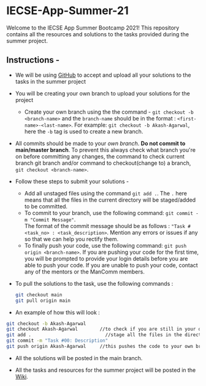 # IECSE-App-Summer-21
Welcome to the IECSE App Summer Bootcamp 2021!
This repository contains all the resources and solutions to the tasks provided during the summer project.

## Instructions - 
* We will be using [GitHub](https://github.com/prakharb10/IECSE-App-Summer-21/wiki/Introduction-to-Git-&-Github) to accept and upload all your solutions to the tasks in the summer project
* You will be creating your own branch to upload your solutions for the project
    * Create your own branch using the the command - `git checkout -b <branch-name>` and the `branch-name` should be in the format : `<first-name>-<last-name>`. For example: `git checkout -b Akash-Agarwal`, here the `-b` tag is used to create a new branch.
* All commits should be made to your _own branch_. **Do not commit to main/master branch**. To prevent this always check what branch you're on before committing any changes, the command to check current branch git branch and/or command to checkout(change to) a branch, `git checkout <branch-name>`.
* Follow these steps to submit your solutions - 
    * Add all unstaged files using the command `git add .`. The `.` here means that all the files in the current directory will be staged/added to be committed.
    * To commit to your branch, use the following command: `git commit -m "Commit Message"`.   
      The format of the commit message should be as follows : `"Task #<task_no> : <task_description>`. Mention any errors or issues if any so that we can help you rectify them.
    * To finally push your code, use the following command: `git push origin <branch-name>`. If you are pushing your code for the first time, you will be prompted to provide your login details before you are able to push your code. If you are unable to push your code, contact any of the mentors or the ManComm members.
* To pull the solutions to the task, use the following commands :   
    ```Bash
    git checkout main
    git pull origin main
    ```

* An example of how this will look :   
```Bash
git checkout -b Akash-Agarwal
git checkout Akash-Agarwal        //to check if you are still in your own branch
git add .                           //stage all the files in the directory for commit
git commit -m "Task #00: Description"
git push origin Akash-Agarwal     //this pushes the code to your own branch
```
* All the solutions will be posted in the main branch.

* All the tasks and resources for the summer project will be posted in the [Wiki](https://github.com/prakharb10/IECSE-App-Summer-21/wiki).

